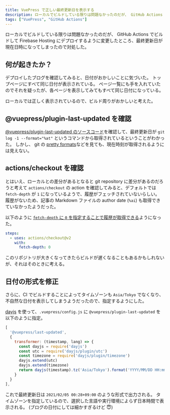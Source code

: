 ```yaml
---
title: VuePress で正しい最終更新日を表示する
description: ローカルでビルドしている限りは問題なかったのだが、 GitHub Actions でビルドして Firebase Hosting にデプロイするように変更したところ、最終更新日が現在日時になってしまったので対処した。
tags: ["VuePress", "GitHub Actions"]
---
```

ローカルでビルドしている限りは問題なかったのだが、 GitHub Actions でビルドして Firebase Hosting にデプロイするように変更したところ、最終更新日が現在日時になってしまったので対処した。

## 何が起きたか？

デプロイしたブログを確認してみると、日付がおかしいことに気づいた。
トップページにすべて同じ日付が表示されている。
ページ一覧にも手を入れていたのでそれを疑ったが、各ページを表示してみてもすべて同じ日付になっている。

ローカルでは正しく表示されているので、ビルド周りがおかしいと考えた。

## @vuepress/plugin-last-updated を確認

[@vuepress/plugin-last-updated のソースコード](https://github.com/vuejs/vuepress/blob/master/packages/%40vuepress/plugin-last-updated/index.js)を確認して、最終更新日が `git log -1 --format="%at"` というコマンドから取得されているということがわかった。
しかし、 git の [pretty formats](https://git-scm.com/docs/pretty-formats)などを見ても、現在時刻が取得されるようには見えない。

## actions/checkout を確認

とはいえ、ローカルとの差分があるとなると git repository に差分があるのだろうと考えて `actions/checkout` の action を確認してみると、デフォルトでは `fetch-depth` が `1` になっているようで、履歴がフェッチされていないらしい。
履歴がないため、記事の Markdown ファイルの author date (`%ai`) も取得できていなかったようだった。

以下のように [`fetch-depth` に `0` を指定することで履歴が取得できる](https://github.com/marketplace/actions/checkout#fetch-all-history-for-all-tags-and-branches)ようになった。

```yaml
steps:
  - uses: actions/checkout@v2
    with:
      fetch-depth: 0
```

このリポジトリが大きくなってきたらビルドが遅くなることもあるかもしれないが、それはそのときに考える。

## 日付の形式を修正

さらに、CI でビルドすることによってタイムゾーンも `Asia/Tokyo` でなくなり、不自然な日付を表示してしまうようだったので、指定するようにした。

[dayjs](https://github.com/iamkun/dayjs) を使って、`.vuepress/config.js` に `@vuepress/plugin-last-updated` を以下のように指定。

```js
[
  '@vuepress/last-updated',
  {
    transformer: (timestamp, lang) => {
      const dayjs = require('dayjs')
      const utc = require('dayjs/plugin/utc')
      const timezone = require('dayjs/plugin/timezone')
      dayjs.extend(utc)
      dayjs.extend(timezone)
      return dayjs(timestamp).tz('Asia/Tokyo').format('YYYY/MM/DD HH:mmZ')
    }
  }
],
```

これで最終更新日は `2021/02/05 00:28+09:00` のような形式で出力される。
タイムゾーンを指定しているので、選択した言語や実行環境によらず日本時間で表示される。
(ブログの日付にしては細かすぎるけど :innocent:)
